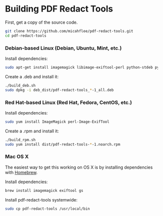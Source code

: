 # Building PDF Redact Tools

First, get a copy of the source code.

```sh
git clone https://github.com/micahflee/pdf-redact-tools.git
cd pdf-redact-tools
```

### Debian-based Linux (Debian, Ubuntu, Mint, etc.)

Install dependencies:

```sh
sudo apt-get install imagemagick libimage-exiftool-perl python-stdeb python-all fakeroot build-essential
```

Create a .deb and install it:

```sh
./build_deb.sh
sudo dpkg -i deb_dist/pdf-redact-tools_*-1_all.deb
```

### Red Hat-based Linux (Red Hat, Fedora, CentOS, etc.)

Install dependencies:

```sh
sudo yum install ImageMagick perl-Image-ExifTool
```

Create a .rpm and install it:

```sh
./build_rpm.sh
sudo yum install dist/pdf-redact-tools-*-1.noarch.rpm
```

### Mac OS X

The easiest way to get this working on OS X is by installing dependencies with [Homebrew](http://brew.sh/).

Install dependencies:

```sh
brew install imagemagick exiftool gs
```

Install pdf-redact-tools systemwide:

```sh
sudo cp pdf-redact-tools /usr/local/bin
```
